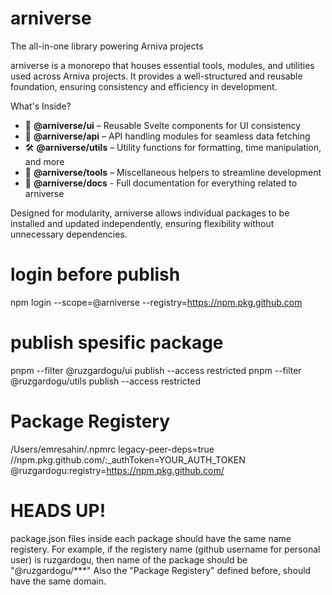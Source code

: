 # arniverse

The all-in-one library powering Arniva projects

arniverse is a monorepo that houses essential tools, modules, and utilities used across Arniva projects. It provides a well-structured and reusable foundation, ensuring consistency and efficiency in development.

What's Inside?

- 🚀 **@arniverse/ui** – Reusable Svelte components for UI consistency
- 🔗 **@arniverse/api** – API handling modules for seamless data fetching
- 🛠 **@arniverse/utils** – Utility functions for formatting, time manipulation, and more
- 🎯 **@arniverse/tools** – Miscellaneous helpers to streamline development
- 📖 **@arniverse/docs** - Full documentation for everything related to arniverse

Designed for modularity, arniverse allows individual packages to be installed and updated independently, ensuring flexibility without unnecessary dependencies.

# login before publish

npm login --scope=@arniverse --registry=https://npm.pkg.github.com

# publish spesific package

pnpm --filter @ruzgardogu/ui publish --access restricted
pnpm --filter @ruzgardogu/utils publish --access restricted

# Package Registery

/Users/emresahin/.npmrc
legacy-peer-deps=true
//npm.pkg.github.com/:\_authToken=YOUR_AUTH_TOKEN
@ruzgardogu:registry=https://npm.pkg.github.com/

# HEADS UP!

package.json files inside each package should have the same name registery.
For example, if the registery name (github username for personal user) is ruzgardogu, then name of the package should be "@ruzgardogu/\*\*\*"
Also the "Package Registery" defined before, should have the same domain.
